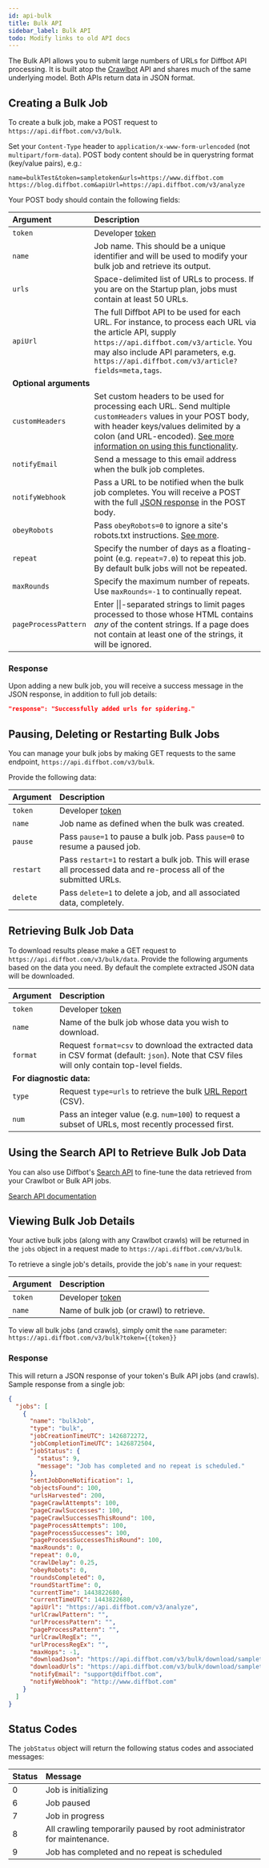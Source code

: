 ```yaml
---
id: api-bulk
title: Bulk API
sidebar_label: Bulk API
todo: Modify links to old API docs
---
```


The Bulk API allows you to submit large numbers of URLs for Diffbot API processing. It is built atop the [Crawlbot](guides-crawl.md) API and shares much of the same underlying model. Both APIs return data in JSON format.

## Creating a Bulk Job

To create a bulk job, make a POST request to `https://api.diffbot.com/v3/bulk`.

Set your `Content-Type` header to `application/x-www-form-urlencoded` (not `multipart/form-data`). POST body content should be in querystring format (key/value pairs), e.g.:

```plaintext
name=bulkTest&token=sampletoken&urls=https://www.diffbot.com https://blog.diffbot.com&apiUrl=https://api.diffbot.com/v3/analyze
```

Your POST body should contain the following fields:

| Argument | Description |
| :------- | :---------- |
| `token` | Developer [token](https://www.diffbot.com/pricing) |
| `name` | Job name. This should be a unique identifier and will be used to modify your bulk job and retrieve its output. |
| `urls` | Space-delimited list of URLs to process. If you are on the Startup plan, jobs must contain at least 50 URLs. |
| `apiUrl` | The full Diffbot API to be used for each URL. For instance, to process each URL via the article API, supply `https://api.diffbot.com/v3/article`. You may also include API parameters, e.g. `https://api.diffbot.com/v3/article?fields=meta,tags`. </td></tr><td colspan="2">**Optional arguments**</td> |
| `customHeaders` | Set custom headers to be used for processing each URL. Send multiple `customHeaders` values in your POST body, with header keys/values delimited by a colon (and URL-encoded). [See more information on using this functionality](guides-custom-headers.md). |
| `notifyEmail` | Send a message to this email address when the bulk job completes. |
| `notifyWebhook` | Pass a URL to be notified when the bulk job completes. You will receive a POST with the full [JSON response](#response) in the POST body. |
| `obeyRobots` | Pass `obeyRobots=0` to ignore a site's robots.txt instructions. [See more](explain-robots-txt.md). |
| `repeat` | Specify the number of days as a floating-point (e.g. `repeat=7.0`) to repeat this job. By default bulk jobs will not be repeated. |
| `maxRounds` | Specify the maximum number of repeats. Use `maxRounds=-1` to continually repeat. |
| `pageProcessPattern` | Enter &#124;&#124;-separated strings to limit pages processed to those whose HTML contains *any* of the content strings. If a page does not contain at least one of the strings, it will be ignored. |

### Response

Upon adding a new bulk job, you will receive a success message in the JSON response, in addition to full job details:

```json
"response": "Successfully added urls for spidering."
```

## Pausing, Deleting or Restarting Bulk Jobs

You can manage your bulk jobs by making GET requests to the same endpoint, `https://api.diffbot.com/v3/bulk`.

Provide the following data:

| Argument | Description |
| :------- | :---------- |
| `token` | Developer [token](https://www.diffbot.com/pricing) |
| `name` | Job name as defined when the bulk was created. |
| `pause` | Pass `pause=1` to pause a bulk job. Pass `pause=0` to resume a paused job. |
| `restart` | Pass `restart=1` to restart a bulk job. This will erase all processed data and re-process all of the submitted URLs. |
| `delete` | Pass `delete=1` to delete a job, and all associated data, completely. |

## Retrieving Bulk Job Data

To download results please make a GET request to `https://api.diffbot.com/v3/bulk/data`. Provide the following arguments based on the data you need. By default the complete extracted JSON data will be downloaded.

| Argument | Description |
| :------- | :---------- |
| `token` | Developer [token](https://www.diffbot.com/pricing) |
| `name` | Name of the bulk job whose data you wish to download. |
| `format` | Request `format=csv` to download the extracted data in CSV format (default: `json`). Note that CSV files will only contain top-level fields. </td></tr><td colspan="2">**For diagnostic data:**</td> |
| `type` | Request `type=urls` to retrieve the bulk [URL Report](explain-bulk-url-report.md) (CSV). |
| `num` | Pass an integer value (e.g. `num=100`) to request a subset of URLs, most recently processed first. |

## Using the Search API to Retrieve Bulk Job Data

You can also use Diffbot's [Search API](api-search.md) to fine-tune the data retrieved from your Crawlbot or Bulk API jobs.

[Search API documentation](api-search.md)

## Viewing Bulk Job Details

Your active bulk jobs (along with any Crawlbot crawls) will be returned in the `jobs` object in a request made to `https://api.diffbot.com/v3/bulk`.

To retrieve a single job's details, provide the job's `name` in your request:

| Argument | Description |
| :------- | :---------- |
| `token` | Developer [token](https://www.diffbot.com/pricing) |
| `name` | Name of bulk job (or crawl) to retrieve. |

To view all bulk jobs (and crawls), simply omit the `name` parameter: `https://api.diffbot.com/v3/bulk?token={{token}}`

### Response

This will return a JSON response of your token's Bulk API jobs (and crawls). Sample response from a single job:

```json
{
  "jobs": [
    {
      "name": "bulkJob",
      "type": "bulk",
      "jobCreationTimeUTC": 1426872272,
      "jobCompletionTimeUTC": 1426872504,
      "jobStatus": {
        "status": 9,
        "message": "Job has completed and no repeat is scheduled."
      },
      "sentJobDoneNotification": 1,
      "objectsFound": 100,
      "urlsHarvested": 200,
      "pageCrawlAttempts": 100,
      "pageCrawlSuccesses": 100,
      "pageCrawlSuccessesThisRound": 100,
      "pageProcessAttempts": 100,
      "pageProcessSuccesses": 100,
      "pageProcessSuccessesThisRound": 100,
      "maxRounds": 0,
      "repeat": 0.0,
      "crawlDelay": 0.25,
      "obeyRobots": 0,
      "roundsCompleted": 0,
      "roundStartTime": 0,
      "currentTime": 1443822680,
      "currentTimeUTC": 1443822680,
      "apiUrl": "https://api.diffbot.com/v3/analyze",
      "urlCrawlPattern": "",
      "urlProcessPattern": "",
      "pageProcessPattern": "",
      "urlCrawlRegEx": "",
      "urlProcessRegEx": "",
      "maxHops": -1,
      "downloadJson": "https://api.diffbot.com/v3/bulk/download/sampletoken-bulkJob_data.json",
      "downloadUrls": "https://api.diffbot.com/v3/bulk/download/sampletoken-bulkJob_urls.csv",
      "notifyEmail": "support@diffbot.com",
      "notifyWebhook": "http://www.diffbot.com"
    }
  ]
}
```

## Status Codes

The `jobStatus` object will return the following status codes and associated messages:

| Status | Message |
| :----- | :------ |
| 0 | Job is initializing |
| 6 | Job paused |
| 7 | Job in progress |
| 8 | All crawling temporarily paused by root administrator for maintenance. |
| 9 | Job has completed and no repeat is scheduled |


<!--<tr><td>1</td><td>Job has reached maxRounds limit</td></tr>
<tr><td>2</td><td>Job has reached maxToCrawl limit</td></tr>
<tr><td>3</td><td>Job has reached maxToProcess limit</td></tr>
<tr><td>4</td><td>Next round to start in _____ seconds</td></tr>
<tr><td>5</td><td>No URLs were added to the crawl</td></tr>-->
